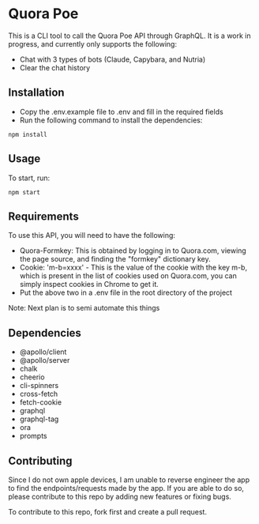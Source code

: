 # Quora Poe
This is a CLI tool to call the Quora Poe API through GraphQL. It is a work in progress, and currently only supports the following:
- Chat with 3 types of bots (Claude, Capybara, and Nutria)
- Clear the chat history

## Installation
- Copy the .env.example file to .env and fill in the required fields
- Run the following command to install the dependencies:

```
npm install
```

## Usage

To start, run:

```
npm start
```

## Requirements

To use this API, you will need to have the following:
- Quora-Formkey: This is obtained by logging in to Quora.com, viewing the page source, and finding the "formkey" dictionary key.
- Cookie: 'm-b=xxxx' - This is the value of the cookie with the key m-b, which is present in the list of cookies used on Quora.com, you can simply inspect cookies in Chrome to get it.
- Put the above two in a .env file in the root directory of the project

Note: Next plan is to semi automate this things

## Dependencies
- @apollo/client
- @apollo/server
- chalk
- cheerio
- cli-spinners
- cross-fetch
- fetch-cookie
- graphql
- graphql-tag
- ora
- prompts

## Contributing
Since I do not own apple devices, I am unable to reverse engineer the app to find the endpoints/requests made by the app.
If you are able to do so, please contribute to this repo by adding new features or fixing bugs.

To contribute to this repo, fork first and create a pull request.

